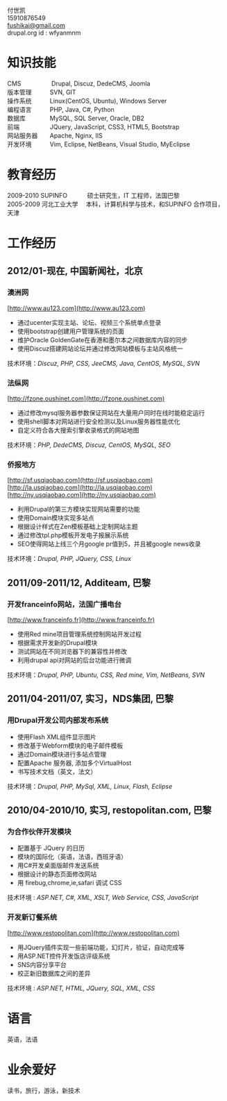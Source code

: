 付世凯  
15910876549  
fushikai@gmail.com  
drupal.org id : wfyanmnm

知识技能
=============================================
CMS　　　　　Drupal, Discuz, DedeCMS, Joomla  
版本管理　　　SVN, GIT  
操作系统　　　Linux(CentOS, Ubuntu), Windows Server  
编程语言　　　PHP, Java, C#, Python  
数据库　　　　MySQL, SQL Server, Oracle, DB2  
前端　　　　　JQuery, JavaScript, CSS3, HTML5, Bootstrap  
网站服务器　　Apache, Nginx, IIS  
开发环境　　　Vim, Eclipse, NetBeans, Visual Studio, MyEclipse  

教育经历
=============================================
2009-2010 SUPINFO　　　 硕士研究生，IT 工程师，法国巴黎   
2005-2009 河北工业大学 　本科，计算机科学与技术，和SUPINFO 合作项目，天津

工作经历
=============================================
##  2012/01-现在, 中国新闻社，北京
### 澳洲网 
[http://www.au123.com](http://www.au123.com)

* 通过ucenter实现主站、论坛、视频三个系统单点登录
* 使用bootstrap创建用户管理系统的页面
* 维护Oracle GoldenGate在香港和墨尔本之间数据库内容的同步
* 使用Discuz搭建网站论坛并通过修改网站模板与主站风格统一

技术环境：*Discuz, PHP, CSS, JeeCMS, Java, CentOS, MySQL, SVN*
### 法纵网  
[http://fzone.oushinet.com](http://fzone.oushinet.com)

* 通过修改mysql服务器参数保证网站在大量用户同时在线时能稳定运行
* 使用shell脚本对网站进行安全检测以及Linux服务器性能优化
* 自定义符合各大搜索引擎收录格式的网站地图

技术环境：*PHP, DedeCMS, Discuz, CentOS, MySQL, SEO*

### 侨报地方 
[http://sf.usqiaobao.com](http://sf.usqiaobao.com)   
[http://la.usqiaobao.com](http://la.usqiaobao.com)  
[http://ny.usqiaobao.com](http://ny.usqiaobao.com)

* 利用Drupal的第三方模块实现网站需要的功能
* 使用Domain模块实现多站点
* 根据设计样式在Zen模板基础上定制网站主题
* 通过修改tpl.php模板开发电子报展示系统
* SEO使得网站上线三个月google pr值到5，并且被google news收录

技术环境：*Drupal, PHP, JQuery, CSS, Linux*

## 2011/09-2011/12, Additeam, 巴黎
### 开发franceinfo网站，法国广播电台
[http://www.franceinfo.fr](http://www.franceinfo.fr)

* 使用Red mine项目管理系统控制网站开发过程
* 根据需求开发新的Drupal模块
* 测试网站在不同浏览器下的兼容性并修改
* 利用drupal api对网站的后台功能进行微调

技术环境：*Drupal, PHP, Ubuntu, CSS, Red mine, Vim, NetBeans, SVN*

## 2011/04-2011/07, 实习，NDS集团, 巴黎
### 用Drupal开发公司内部发布系统
* 使用Flash XML组件显示图片
* 修改基于Webform模块的电子邮件模板
* 通过Domain模块进行多站点管理
* 配置Apache 服务器, 添加多个VirtualHost
* 书写技术文档（英文，法文）

技术环境：*Drupal, PHP, MySql, XML, Linux, Flash, Eclipse*

## 2010/04-2010/10, 实习, restopolitan.com, 巴黎
### 为合作伙伴开发模块
* 配置基于 JQuery 的日历
* 模块的国际化（英语，法语，西班牙语）
* 用C#开发桌面版邮件发送系统
* 根据设计的静态页面修改网站
* 用 firebug,chrome,ie,safari 调试 CSS

技术环境 : *ASP.NET, C#, XML, XSLT, Web Service, CSS, JavaScript*

### 开发新订餐系统
[http://www.restopolitan.com](http://www.restopolitan.com)

* 用JQuery插件实现一些前端功能，幻灯片，验证，自动完成等
* 用ASP.NET控件开发饭店评级系统
* SNS内容分享平台
* 校正新旧数据库之间的差异

技术环境 : *ASP.NET, HTML, JQuery, SQL, XML, CSS*

语言
=============================================
英语，法语

业余爱好
=============================================
读书，旅行，游泳，新技术